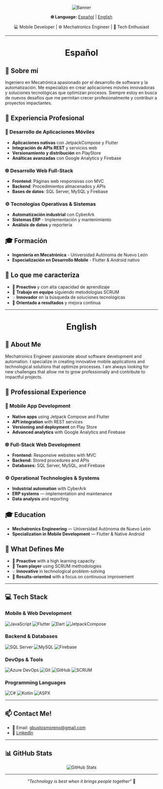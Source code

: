 <p align="center">
  <img src="https://i.postimg.cc/RCRfm4TC/1721701060597.jpg" alt="Banner" />
</p>

<p align="center">
  <b>🌐 Language:</b>
  <a href="#-español">Español</a> | <a href="#-english">English</a>
</p>

<p align="center">
  💻 Mobile Developer | ⚙️ Mechatronics Engineer | 🚀 Tech Enthusiast
</p>

---
<h1 align="center"> Español </h1>

## 🚀 Sobre mí
Ingeniero en Mecatrónica apasionado por el desarrollo de software y la automatización. Me especializo en crear aplicaciones móviles innovadoras y soluciones tecnológicas que optimizan procesos. Siempre estoy en busca de nuevos desafíos que me permitan crecer profesionalmente y contribuir a proyectos impactantes.

## 🔧 Experiencia Profesional

### 📱 Desarrollo de Aplicaciones Móviles
- **Aplicaciones nativas** con JetpackCompose y Flutter
- **Integración de APIs REST** y servicios web
- **Versionamiento y distribución** en PlayStore
- **Análticas avanzadas** con Google Analytics y Firebase

### 🌐 Desarrollo Web Full-Stack
- **Frontend**: Páginas web responsivas con MVC
- **Backend**: Procedimientos almacenados y APIs
- **Bases de datos**: SQL Server, MySQL y Firebase

### ⚙️ Tecnologías Operativas & Sistemas
- **Automatización industrial** con CyberArk
- **Sistemas ERP** - Implementación y mantenimiento
- **Análisis de datos** y reportería

## 🎓 Formación
- **Ingeniería en Mecatrónica** - Universidad Autónoma de Nuevo León
- **Especialización en Desarrollo Mobile** - Flutter & Android nativo

## 🌟 Lo que me caracteriza
- 🚀 **Proactivo** y con alta capacidad de aprendizaje
- 🤝 **Trabajo en equipo** siguiendo metodologías SCRUM
- 💡 **Innovador** en la búsqueda de soluciones tecnológicas
- 🎯 **Orientado a resultados** y mejora continua

---

<h1 align="center"> English </h1>

## 🚀 About Me
Mechatronics Engineer passionate about software development and automation. I specialize in creating innovative mobile applications and technological solutions that optimize processes. I am always looking for new challenges that allow me to grow professionally and contribute to impactful projects.

## 🔧 Professional Experience

### 📱 Mobile App Development
- **Native apps** using Jetpack Compose and Flutter
- **API integration** with REST services
- **Versioning and deployment** on Play Store
- **Advanced analytics** with Google Analytics and Firebase

### 🌐 Full-Stack Web Development
- **Frontend:** Responsive websites with MVC
- **Backend:** Stored procedures and APIs
- **Databases:** SQL Server, MySQL, and Firebase

### ⚙️ Operational Technologies & Systems
- **Industrial automation** with CyberArk
- **ERP systems** — implementation and maintenance
- **Data analysis** and reporting

## 🎓 Education
- **Mechatronics Engineering** — Universidad Autónoma de Nuevo León
- **Specialization in Mobile Development** — Flutter & Native Android

## 🌟 What Defines Me
- 🚀 **Proactive** with a high learning capacity
- 🤝 **Team player** using SCRUM methodologies
- 💡 **Innovative** in technological problem-solving
- 🎯 **Results-oriented** with a focus on continuous improvement

---

## 💻 Tech Stack

### Mobile & Web Development
![JavaScript](https://img.shields.io/badge/-JavaScript-F7DF1E?style=flat-square&logo=javascript&logoColor=black)
![Flutter](https://img.shields.io/badge/-Flutter-02569B?style=flat-square&logo=flutter&logoColor=white)
![Dart](https://img.shields.io/badge/-Dart-0175C2?style=flat-square&logo=dart&logoColor=white)
![JetpackCompose](https://img.shields.io/badge/-Jetpack%20Compose-4285F4?style=flat-square&logo=jetpackcompose&logoColor=white)

### Backend & Databases
![SQL Server](https://img.shields.io/badge/-SQL%20Server-CC2927?style=flat-square&logo=microsoft-sql-server&logoColor=white)
![MySQL](https://img.shields.io/badge/-MySQL-4479A1?style=flat-square&logo=mysql&logoColor=white)
![Firebase](https://img.shields.io/badge/-Firebase-FFCA28?style=flat-square&logo=firebase&logoColor=black)

### DevOps & Tools
![Azure DevOps](https://img.shields.io/badge/-Azure%20DevOps-0078D7?style=flat-square&logo=azure-devops&logoColor=white)
![Git](https://img.shields.io/badge/-Git-F05032?style=flat-square&logo=git&logoColor=white)
![GitHub](https://img.shields.io/badge/-GitHub-181717?style=flat-square&logo=github&logoColor=white)
![SCRUM](https://img.shields.io/badge/-SCRUM-6DB33F?style=flat-square&logo=scrumalliance&logoColor=white)

### Programming Languages
![C#](https://img.shields.io/badge/-C%23-239120?style=flat-square&logo=c-sharp&logoColor=white)
![Kotlin](https://img.shields.io/badge/-Kotlin-0095D5?style=flat-square&logo=kotlin&logoColor=white)
![ASPX](https://img.shields.io/badge/-ASP.NET-512BD4?style=flat-square&logo=dotnet&logoColor=white)

---

## 📫 Contact Me!
- 📧 Email: gbustosmoreno@gmail.com
- 💼 [LinkedIn](https://www.linkedin.com/in/germanbm/)

---

## 📊 GitHub Stats
<p align="center">
  <img src="https://github-readme-stats.vercel.app/api?username=GermanxD&show_icons=true&theme=radical" alt="GitHub Stats"/>
</p>

---
<p align="center">
  <i>"Technology is best when it brings people together"</i> 🚀
</p>
